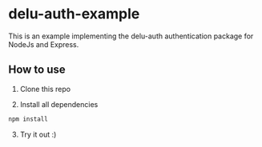 # delu-auth-example

This is an example implementing the delu-auth authentication package for NodeJs and Express.

## How to use

1. Clone this repo

2. Install all dependencies
  ```zsh
  npm install
  ```
3. Try it out :)

